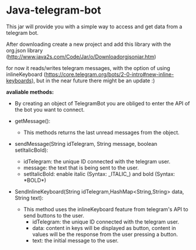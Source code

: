 # Java-telegram-bot
This jar will provide you with a simple way to access and get data from a telegram bot. <p>

After downloading create a new project and add this library with the org.json library (<href>http://www.java2s.com/Code/Jar/o/Downloadorgjsonjar.htm</href>)

for now it reads/writes telegram messages, with the option of using inlineKeyboard (https://core.telegram.org/bots/2-0-intro#new-inline-keyboards), but in the near future there might be an update :)


**avaliable methods:**
- By creating an object of TelegramBot you are obliged to enter the API of the bot you want to connect.

- getMessage():<p>
  - This methods returns the last unread messages from the object. <p><p>
        
- sendMessage(String idTelegram, String message, boolean setItalicBold):
  - idTelegram: the unique ID connected with the telegram user.
  - message: the text that is being sent to the user.
  - setItalicBold: enable italic (Syntax: \_ITALIC\_) and bold (Syntax: \*BOLD\*)
  

- SendInlineKeyboard(String idTelegram,HashMap<String,String> data, String text):
  - This method uses the inlineKeyboard feature from telegram's API to send buttons to the user.
    - idTelegram: the unique ID connected with the telegram user.
    - data: content in keys will be displayed as button, content in values will be the response from the user pressing a button.
    - text: the initial message to the user.

